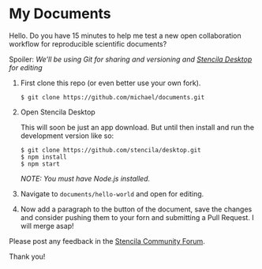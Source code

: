# My Documents

Hello. Do you have 15 minutes to help me test a new open collaboration workflow for reproducible scientific documents?

Spoiler: *We'll be using Git for sharing and versioning and [Stencila Desktop](https://github.com/stencila/desktop) for editing*



1. First clone this repo (or even better use your own fork).

    ```
    $ git clone https://github.com/michael/documents.git
    ```

2. Open Stencila Desktop

    This will soon be just an app download. But until then install and run the development version like so:

    ```
    $ git clone https://github.com/stencila/desktop.git
    $ npm install
    $ npm start
    ```

    *NOTE: You must have Node.js installed.*

3. Navigate to `documents/hello-world` and open for editing.

4. Now add a paragraph to the button of the document, save the changes and consider pushing them to your forn and submitting a Pull Request. I will merge asap!


Please post any feedback in the [Stencila Community Forum](https://community.stenci.la/).

Thank you!

